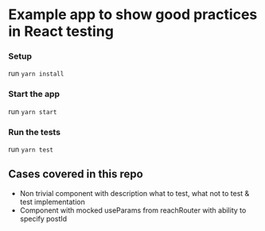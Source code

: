 # Example app to show good practices in React testing

### Setup

run `yarn install`

### Start the app

run `yarn start`

### Run the tests

run `yarn test`

## Cases covered in this repo

* Non trivial component with description what to test, what not to test & test implementation
* Component with mocked useParams from reachRouter with ability to specify postId
